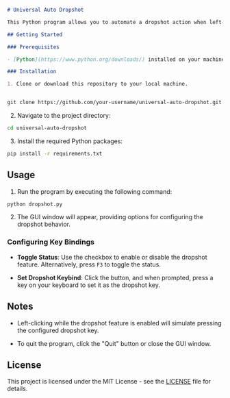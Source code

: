 
```markdown
# Universal Auto Dropshot

This Python program allows you to automate a dropshot action when left-clicking, with customizable key bindings and toggle functionality.

## Getting Started

### Prerequisites

- [Python](https://www.python.org/downloads/) installed on your machine.

### Installation

1. Clone or download this repository to your local machine.


git clone https://github.com/your-username/universal-auto-dropshot.git

```

2. Navigate to the project directory:

```bash
cd universal-auto-dropshot
```

3. Install the required Python packages:

```bash
pip install -r requirements.txt
```

## Usage

1. Run the program by executing the following command:

```bash
python dropshot.py
```

2. The GUI window will appear, providing options for configuring the dropshot behavior.

### Configuring Key Bindings

- **Toggle Status**: Use the checkbox to enable or disable the dropshot feature. Alternatively, press `F3` to toggle the status.

- **Set Dropshot Keybind**: Click the button, and when prompted, press a key on your keyboard to set it as the dropshot key.

## Notes

- Left-clicking while the dropshot feature is enabled will simulate pressing the configured dropshot key.

- To quit the program, click the "Quit" button or close the GUI window.

## License

This project is licensed under the MIT License - see the [LICENSE](LICENSE) file for details.
```